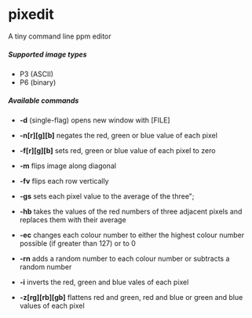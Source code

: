 # pixedit
A tiny command line ppm editor 

##### Supported image types
- P3 (ASCII)
- P6 (binary)

##### Available commands
- **-d** (single-flag) opens new window with [FILE]

- **-n[r][g][b]** negates the red, green or blue value of each pixel

- **-f[r][g][b]** sets red, green or blue value of each pixel to zero

- **-m**  flips image along diagonal

- **-fv** flips each row vertically

- **-gs** sets each pixel value to the average of the three";

- **-hb** takes the values of the red numbers of three adjacent pixels and replaces them with their average

- **-ec** changes each colour number to either the highest colour number possible (if greater than 127) or to 0

- **-rn** adds a random number to each colour number or subtracts a random number

- **-i** inverts the red, green and blue vales of each pixel

- **-z[rg][rb][gb]** flattens red and green, red and blue or green and blue values of each pixel
